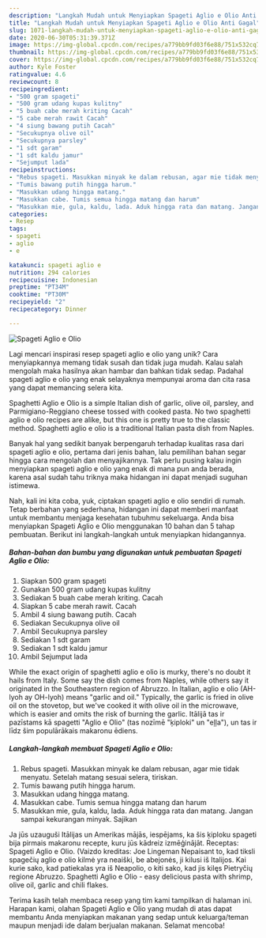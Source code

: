 ```yaml
---
description: "Langkah Mudah untuk Menyiapkan Spageti Aglio e Olio Anti Gagal"
title: "Langkah Mudah untuk Menyiapkan Spageti Aglio e Olio Anti Gagal"
slug: 1071-langkah-mudah-untuk-menyiapkan-spageti-aglio-e-olio-anti-gagal
date: 2020-06-30T05:31:39.371Z
image: https://img-global.cpcdn.com/recipes/a779bb9fd03f6e88/751x532cq70/spageti-aglio-e-olio-foto-resep-utama.jpg
thumbnail: https://img-global.cpcdn.com/recipes/a779bb9fd03f6e88/751x532cq70/spageti-aglio-e-olio-foto-resep-utama.jpg
cover: https://img-global.cpcdn.com/recipes/a779bb9fd03f6e88/751x532cq70/spageti-aglio-e-olio-foto-resep-utama.jpg
author: Kyle Foster
ratingvalue: 4.6
reviewcount: 8
recipeingredient:
- "500 gram spageti"
- "500 gram udang kupas kulitny"
- "5 buah cabe merah kriting Cacah"
- "5 cabe merah rawit Cacah"
- "4 siung bawang putih Cacah"
- "Secukupnya olive oil"
- "Secukupnya parsley"
- "1 sdt garam"
- "1 sdt kaldu jamur"
- "Sejumput lada"
recipeinstructions:
- "Rebus spageti. Masukkan minyak ke dalam rebusan, agar mie tidak menyatu. Setelah matang sesuai selera, tiriskan."
- "Tumis bawang putih hingga harum."
- "Masukkan udang hingga matang."
- "Masukkan cabe. Tumis semua hingga matang dan harum"
- "Masukkan mie, gula, kaldu, lada. Aduk hingga rata dan matang. Jangan sampai kekurangan minyak. Sajikan"
categories:
- Resep
tags:
- spageti
- aglio
- e

katakunci: spageti aglio e 
nutrition: 294 calories
recipecuisine: Indonesian
preptime: "PT34M"
cooktime: "PT30M"
recipeyield: "2"
recipecategory: Dinner

---
```



![Spageti Aglio e Olio](https://img-global.cpcdn.com/recipes/a779bb9fd03f6e88/751x532cq70/spageti-aglio-e-olio-foto-resep-utama.jpg)

Lagi mencari inspirasi resep spageti aglio e olio yang unik? Cara menyiapkannya memang tidak susah dan tidak juga mudah. Kalau salah mengolah maka hasilnya akan hambar dan bahkan tidak sedap. Padahal spageti aglio e olio yang enak selayaknya mempunyai aroma dan cita rasa yang dapat memancing selera kita.

Spaghetti Aglio e Olio is a simple Italian dish of garlic, olive oil, parsley, and Parmigiano-Reggiano cheese tossed with cooked pasta. No two spaghetti aglio e olio recipes are alike, but this one is pretty true to the classic method. Spaghetti aglio e olio is a traditional Italian pasta dish from Naples.

Banyak hal yang sedikit banyak berpengaruh terhadap kualitas rasa dari spageti aglio e olio, pertama dari jenis bahan, lalu pemilihan bahan segar hingga cara mengolah dan menyajikannya. Tak perlu pusing kalau ingin menyiapkan spageti aglio e olio yang enak di mana pun anda berada, karena asal sudah tahu triknya maka hidangan ini dapat menjadi suguhan istimewa.


Nah, kali ini kita coba, yuk, ciptakan spageti aglio e olio sendiri di rumah. Tetap berbahan yang sederhana, hidangan ini dapat memberi manfaat untuk membantu menjaga kesehatan tubuhmu sekeluarga. Anda bisa menyiapkan Spageti Aglio e Olio menggunakan 10 bahan dan 5 tahap pembuatan. Berikut ini langkah-langkah untuk menyiapkan hidangannya.

<!--inarticleads1-->

##### Bahan-bahan dan bumbu yang digunakan untuk pembuatan Spageti Aglio e Olio:

1. Siapkan 500 gram spageti
1. Gunakan 500 gram udang kupas kulitny
1. Sediakan 5 buah cabe merah kriting. Cacah
1. Siapkan 5 cabe merah rawit. Cacah
1. Ambil 4 siung bawang putih. Cacah
1. Sediakan Secukupnya olive oil
1. Ambil Secukupnya parsley
1. Sediakan 1 sdt garam
1. Sediakan 1 sdt kaldu jamur
1. Ambil Sejumput lada


While the exact origin of spaghetti aglio e olio is murky, there&#39;s no doubt it hails from Italy. Some say the dish comes from Naples, while others say it originated in the Southeastern region of Abruzzo. In Italian, aglio e olio (AH-lyoh ay OH-lyoh) means &#34;garlic and oil.&#34; Typically, the garlic is fried in olive oil on the stovetop, but we&#39;ve cooked it with olive oil in the microwave, which is easier and omits the risk of burning the garlic. Itālijā tas ir pazīstams kā spagetti &#34;Aglio e Olio&#34; (tas nozīmē &#34;ķiploki&#34; un &#34;eļļa&#34;), un tas ir līdz šim populārākais makaronu ēdiens. 

<!--inarticleads2-->

##### Langkah-langkah membuat Spageti Aglio e Olio:

1. Rebus spageti. Masukkan minyak ke dalam rebusan, agar mie tidak menyatu. Setelah matang sesuai selera, tiriskan.
1. Tumis bawang putih hingga harum.
1. Masukkan udang hingga matang.
1. Masukkan cabe. Tumis semua hingga matang dan harum
1. Masukkan mie, gula, kaldu, lada. Aduk hingga rata dan matang. Jangan sampai kekurangan minyak. Sajikan


Ja jūs uzauguši Itālijas un Amerikas mājās, iespējams, ka šis ķiploku spageti bija pirmais makaronu recepte, kuru jūs kādreiz izmēģinājāt. Receptas: Spageti Aglio e Olio. (Vaizdo kreditas: Joe Lingeman Nepaisant to, kad tiksli spagečių aglio e olio kilmė yra neaiški, be abejonės, ji kilusi iš Italijos. Kai kurie sako, kad patiekalas yra iš Neapolio, o kiti sako, kad jis kilęs Pietryčių regione Abruzzo. Spaghetti Aglio e Olio - easy delicious pasta with shrimp, olive oil, garlic and chili flakes. 

Terima kasih telah membaca resep yang tim kami tampilkan di halaman ini. Harapan kami, olahan Spageti Aglio e Olio yang mudah di atas dapat membantu Anda menyiapkan makanan yang sedap untuk keluarga/teman maupun menjadi ide dalam berjualan makanan. Selamat mencoba!
